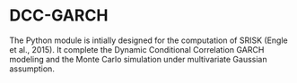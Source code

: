 # DCC-GARCH
The Python module is intially designed for the computation of SRISK (Engle et al., 2015). It complete the Dynamic Conditional Correlation GARCH modeling and the Monte Carlo simulation under multivariate Gaussian assumption. 
